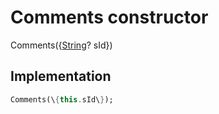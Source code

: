 


# Comments constructor







Comments(\{[String](https://api.flutter.dev/flutter/dart-core/String-class.html)? sId\})





## Implementation

```dart
Comments(\{this.sId\});
```







